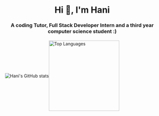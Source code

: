 <h1 align="center">Hi 👋, I'm Hani</h1>

<h3 align="center" style=" margin-bottom: 20px;">A coding Tutor, Full Stack Developer Intern and a third year computer science student :)</h3>

<div style="display: flex; align-items: center;">
  <img src="https://github-readme-stats.vercel.app/api?username=Hani0101&hide=prs,stars" alt="Hani's GitHub stats" />
  <a href="https://github.com/Hani0101/github-readme-stats">
  <img src="https://github-readme-stats.vercel.app/api/top-langs/?username=Hani0101&layout=donut" alt="Top Languages" style=" padding-right: 15px; height:230px;" />
  </a>
</div>
